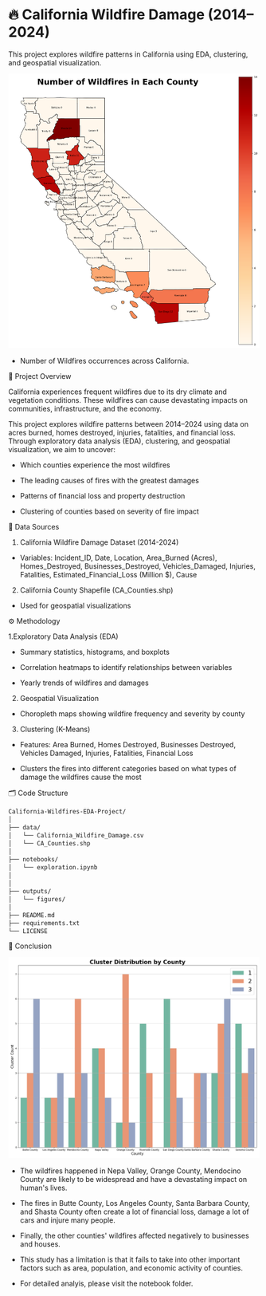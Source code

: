 # 🔥 California Wildfire Damage (2014–2024)

This project explores wildfire patterns in California using EDA, clustering, and geospatial visualization.

![Total Wildfires Each County](outputs/figures/wildfires.png)
* Number of Wildfires occurrences across California.

📌 Project Overview

California experiences frequent wildfires due to its dry climate and vegetation conditions. These wildfires can cause devastating impacts on communities, infrastructure, and the economy.

This project explores wildfire patterns between 2014–2024 using data on acres burned, homes destroyed, injuries, fatalities, and financial loss. Through exploratory data analysis (EDA), clustering, and geospatial visualization, we aim to uncover:

- Which counties experience the most wildfires

- The leading causes of fires with the greatest damages

- Patterns of financial loss and property destruction

- Clustering of counties based on severity of fire impact

📂 Data Sources

1. California Wildfire Damage Dataset (2014-2024)
- Variables: Incident_ID, Date, Location, Area_Burned (Acres), Homes_Destroyed, Businesses_Destroyed, Vehicles_Damaged, Injuries, Fatalities, Estimated_Financial_Loss (Million $), Cause
2. California County Shapefile (CA_Counties.shp)
- Used for geospatial visualizations

⚙️ Methodology

1.Exploratory Data Analysis (EDA)

- Summary statistics, histograms, and boxplots

- Correlation heatmaps to identify relationships between variables

- Yearly trends of wildfires and damages

2. Geospatial Visualization

- Choropleth maps showing wildfire frequency and severity by county

3. Clustering (K-Means)

- Features: Area Burned, Homes Destroyed, Businesses Destroyed, Vehicles Damaged, Injuries, Fatalities, Financial Loss

- Clusters the fires into different categories based on what types of damage the wildfires cause the most

🗂️ Code Structure
```
California-Wildfires-EDA-Project/
│
├── data/                 
│   └── California_Wildfire_Damage.csv
│   └── CA_Counties.shp
│
├── notebooks/           
│   └── exploration.ipynb
│
│
├── outputs/               
│   └── figures/
│
├── README.md              
├── requirements.txt       
└── LICENSE              
```

📖 Conclusion

![Cluster Distribution by County](outputs/figures/cluster_by_county.png)

- The wildfires happened in Nepa Valley, Orange County, Mendocino County are likely to be widespread and have a devastating impact on human's lives. 

- The fires in Butte County, Los Angeles County, Santa Barbara County, and Shasta County often create a lot of financial loss, damage a lot of cars and injure many people.

- Finally, the other counties' wildfires affected negatively to businesses and houses.

- This study has a limitation is that it fails to take into other important factors such as area, population, and economic activity of counties.

- For detailed analyis, please visit the notebook folder.
